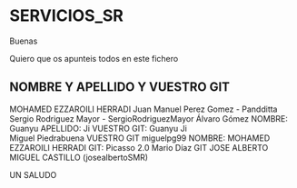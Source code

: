 # SERVICIOS_SR

Buenas 

Quiero que os apunteis todos en este fichero 


NOMBRE Y APELLIDO Y VUESTRO GIT
--------------------------------------
MOHAMED EZZAROILI HERRADI 
Juan Manuel Perez Gomez - Pandditta 
Sergio Rodriguez Mayor - SergioRodriguezMayor 
Álvaro Gómez 
NOMBRE: Guanyu APELLIDO: Ji VUESTRO GIT: Guanyu Ji  
Miguel Piedrabuena VUESTRO GIT miguelpg99
NOMBRE: MOHAMED EZZAROILI HERRADI GIT: Picasso 2.0
Mario Díaz GIT
JOSE ALBERTO MIGUEL CASTILLO (josealbertoSMR)


UN SALUDO 



